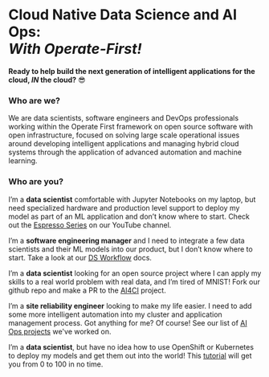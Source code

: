 # Cloud Native Data Science and AI Ops:</br> *With Operate-First!*

**Ready to help build the next generation of intelligent applications for the cloud, *IN* the cloud?** 😎

### **Who are we?**

We are data scientists, software engineers and DevOps professionals working within the Operate First framework on open source software with open infrastructure, focused on solving large scale operational issues around developing intelligent applications and managing hybrid cloud systems through the application of advanced automation and machine learning.

### **Who are you?**

I’m a **data scientist** comfortable with Jupyter Notebooks on my laptop, but need specialized hardware and production level support to deploy my model as part of an ML application and don’t know where to start. Check out the [Espresso Series](https://www.youtube.com/playlist?list=PL8VBRDTElCWpneB4dBu4u1kHElZVWfAwW) on our YouTube channel.

I’m a **software engineering manager** and I need to integrate a few data scientists and their ML models into our product, but I don’t know where to start. Take a look at our [DS Workflow](https://www.operate-first.cloud/data-science/data-science-workflows/) docs.

I’m a **data scientist** looking for an open source project where I can apply my skills to a real world problem with real data, and I’m tired of MNIST! Fork our github repo and make a PR to the [AI4CI](https://github.com/aicoe-aiops/ocp-ci-analysis) project.

I’m a **site reliability engineer** looking to make my life easier. I need to add some more intelligent automation into my cluster and application management process. Got anything for me? Of course! See our list of [AI Ops projects](projectsoverview.md) we've worked on.

I’m a **data scientist**, but have no idea how to use OpenShift or Kubernetes to deploy my models and get them out into the world! This [tutorial](https://github.com/AICoE/elyra-aidevsecops-tutorial) will get you from 0 to 100 in no time.
